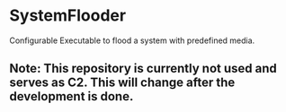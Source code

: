 # SystemFlooder
Configurable Executable to flood a system with predefined media.

## Note: This repository is currently not used and serves as C2. This will change after the development is done.
